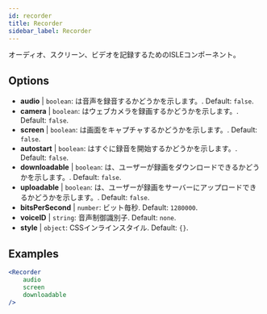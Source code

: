 ```yaml
---
id: recorder 
title: Recorder
sidebar_label: Recorder
---
```


オーディオ、スクリーン、ビデオを記録するためのISLEコンポーネント。

## Options

* __audio__ | `boolean`: は音声を録音するかどうかを示します。. Default: `false`.
* __camera__ | `boolean`: はウェブカメラを録画するかどうかを示します。. Default: `false`.
* __screen__ | `boolean`: は画面をキャプチャするかどうかを示します。. Default: `false`.
* __autostart__ | `boolean`: はすぐに録音を開始するかどうかを示します。. Default: `false`.
* __downloadable__ | `boolean`: は、ユーザーが録画をダウンロードできるかどうかを示します。. Default: `false`.
* __uploadable__ | `boolean`: は、ユーザーが録画をサーバーにアップロードできるかどうかを示します。. Default: `false`.
* __bitsPerSecond__ | `number`: ビット毎秒. Default: `1280000`.
* __voiceID__ | `string`: 音声制御識別子. Default: `none`.
* __style__ | `object`: CSSインラインスタイル. Default: `{}`.


## Examples

```jsx live
<Recorder 
    audio
    screen
    downloadable
/>
``` 



